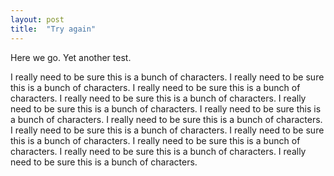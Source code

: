 ```yaml
---
layout: post
title:  "Try again"
---
```


Here we go. Yet another test.

I really need to be sure this is a bunch of characters.
I really need to be sure this is a bunch of characters.
I really need to be sure this is a bunch of characters.
I really need to be sure this is a bunch of characters.
I really need to be sure this is a bunch of characters.
I really need to be sure this is a bunch of characters.
I really need to be sure this is a bunch of characters.
I really need to be sure this is a bunch of characters.
I really need to be sure this is a bunch of characters.
I really need to be sure this is a bunch of characters.
I really need to be sure this is a bunch of characters.
I really need to be sure this is a bunch of characters.